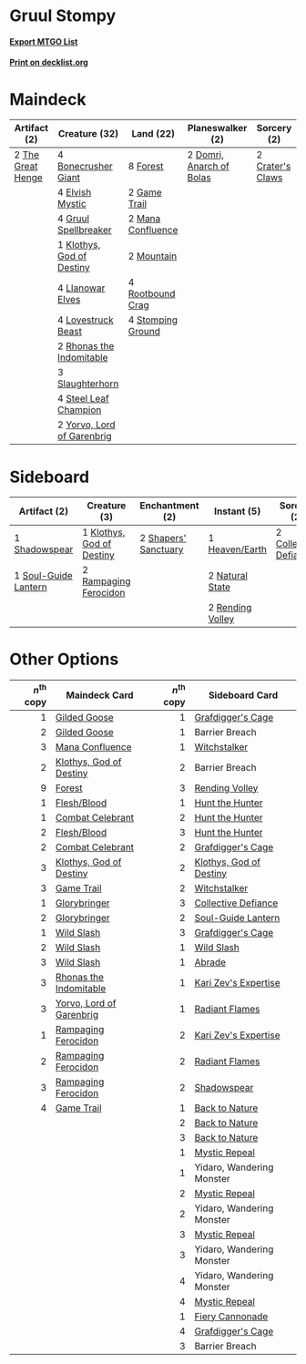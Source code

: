 # Gruul Stompy

#### [Export MTGO List](../collection/Gruul%20Stompy/Gruul%20Stompy.txt)
#### [Print on decklist.org](http://decklist.org/?deckmain=4%09Bonecrusher%20Giant%0A2%09Crater's%20Claws%0A2%09Domri,%20Anarch%20of%20Bolas%0A4%09Elvish%20Mystic%0A8%09Forest%0A2%09Game%20Trail%0A4%09Gruul%20Spellbreaker%0A1%09Klothys,%20God%20of%20Destiny%0A4%09Llanowar%20Elves%0A4%09Lovestruck%20Beast%0A2%09Mana%20Confluence%0A2%09Mountain%0A2%09Rhonas%20the%20Indomitable%0A4%09Rootbound%20Crag%0A3%09Slaughterhorn%0A4%09Steel%20Leaf%20Champion%0A4%09Stomping%20Ground%0A2%09The%20Great%20Henge%0A2%09Yorvo,%20Lord%20of%20Garenbrig&deckside=2%09Collective%20Defiance%0A1%09Heaven/Earth%0A1%09Klothys,%20God%20of%20Destiny%0A2%09Natural%20State%0A1%09Obosh,%20the%20Preypiercer%0A2%09Rampaging%20Ferocidon%0A2%09Rending%20Volley%0A1%09Shadowspear%0A2%09Shapers'%20Sanctuary%0A1%09Soul-Guide%20Lantern)
# Maindeck

|                                        Artifact (2)                                        |                                            Creature (32)                                            |                                         Land (22)                                          |                                         Planeswalker (2)                                          |                                        Sorcery (2)                                        |
|--------------------------------------------------------------------------------------------|-----------------------------------------------------------------------------------------------------|--------------------------------------------------------------------------------------------|---------------------------------------------------------------------------------------------------|-------------------------------------------------------------------------------------------|
|2 [The Great Henge](http://gatherer.wizards.com/Pages/Card/Details.aspx?multiverseid=473123)|4 [Bonecrusher Giant](http://gatherer.wizards.com/Pages/Card/Details.aspx?multiverseid=473077)       |8 [Forest](http://gatherer.wizards.com/Pages/Card/Details.aspx?multiverseid=439860)         |2 [Domri, Anarch of Bolas](http://gatherer.wizards.com/Pages/Card/Details.aspx?multiverseid=461118)|2 [Crater's Claws](http://gatherer.wizards.com/Pages/Card/Details.aspx?multiverseid=386509)|
|                                                                                            |4 [Elvish Mystic](http://gatherer.wizards.com/Pages/Card/Details.aspx?multiverseid=389499)           |2 [Game Trail](http://gatherer.wizards.com/Pages/Card/Details.aspx?multiverseid=410044)     |                                                                                                   |                                                                                           |
|                                                                                            |4 [Gruul Spellbreaker](http://gatherer.wizards.com/Pages/Card/Details.aspx?multiverseid=457323)      |2 [Mana Confluence](http://gatherer.wizards.com/Pages/Card/Details.aspx?multiverseid=409573)|                                                                                                   |                                                                                           |
|                                                                                            |1 [Klothys, God of Destiny](http://gatherer.wizards.com/Pages/Card/Details.aspx?multiverseid=476471) |2 [Mountain](http://gatherer.wizards.com/Pages/Card/Details.aspx?multiverseid=439859)       |                                                                                                   |                                                                                           |
|                                                                                            |4 [Llanowar Elves](http://gatherer.wizards.com/Pages/Card/Details.aspx?multiverseid=129626)          |4 [Rootbound Crag](http://gatherer.wizards.com/Pages/Card/Details.aspx?multiverseid=420934) |                                                                                                   |                                                                                           |
|                                                                                            |4 [Lovestruck Beast](http://gatherer.wizards.com/Pages/Card/Details.aspx?multiverseid=473127)        |4 [Stomping Ground](http://gatherer.wizards.com/Pages/Card/Details.aspx?multiverseid=405110)|                                                                                                   |                                                                                           |
|                                                                                            |2 [Rhonas the Indomitable](http://gatherer.wizards.com/Pages/Card/Details.aspx?multiverseid=426884)  |                                                                                            |                                                                                                   |                                                                                           |
|                                                                                            |3 [Slaughterhorn](http://gatherer.wizards.com/Pages/Card/Details.aspx?multiverseid=366281)           |                                                                                            |                                                                                                   |                                                                                           |
|                                                                                            |4 [Steel Leaf Champion](http://gatherer.wizards.com/Pages/Card/Details.aspx?multiverseid=443070)     |                                                                                            |                                                                                                   |                                                                                           |
|                                                                                            |2 [Yorvo, Lord of Garenbrig](http://gatherer.wizards.com/Pages/Card/Details.aspx?multiverseid=473147)|                                                                                            |                                                                                                   |                                                                                           |


# Sideboard

|                                         Artifact (2)                                          |                                            Creature (3)                                            |                                        Enchantment (2)                                        |                                        Instant (5)                                        |                                          Sorcery (2)                                           |      Unknown (1)       |
|-----------------------------------------------------------------------------------------------|----------------------------------------------------------------------------------------------------|-----------------------------------------------------------------------------------------------|-------------------------------------------------------------------------------------------|------------------------------------------------------------------------------------------------|------------------------|
|1 [Shadowspear](http://gatherer.wizards.com/Pages/Card/Details.aspx?multiverseid=476487)       |1 [Klothys, God of Destiny](http://gatherer.wizards.com/Pages/Card/Details.aspx?multiverseid=476471)|2 [Shapers' Sanctuary](http://gatherer.wizards.com/Pages/Card/Details.aspx?multiverseid=435362)|1 [Heaven/Earth](http://gatherer.wizards.com/Pages/Card/Details.aspx?multiverseid=426926)  |2 [Collective Defiance](http://gatherer.wizards.com/Pages/Card/Details.aspx?multiverseid=414420)|1 Obosh, the Preypiercer|
|1 [Soul-Guide Lantern](http://gatherer.wizards.com/Pages/Card/Details.aspx?multiverseid=476488)|2 [Rampaging Ferocidon](http://gatherer.wizards.com/Pages/Card/Details.aspx?multiverseid=435308)    |                                                                                               |2 [Natural State](http://gatherer.wizards.com/Pages/Card/Details.aspx?multiverseid=407646) |                                                                                                |                        |
|                                                                                               |                                                                                                    |                                                                                               |2 [Rending Volley](http://gatherer.wizards.com/Pages/Card/Details.aspx?multiverseid=394663)|                                                                                                |                        |


# Other Options

|*n*<sup>th</sup> copy|                                           Maindeck Card                                           |*n*<sup>th</sup> copy|                                          Sideboard Card                                          |
|--------------------:|---------------------------------------------------------------------------------------------------|--------------------:|--------------------------------------------------------------------------------------------------|
|                    1|[Gilded Goose](http://gatherer.wizards.com/Pages/Card/Details.aspx?multiverseid=473122)            |                    1|[Grafdigger's Cage](http://gatherer.wizards.com/Pages/Card/Details.aspx?multiverseid=278452)      |
|                    2|[Gilded Goose](http://gatherer.wizards.com/Pages/Card/Details.aspx?multiverseid=473122)            |                    1|Barrier Breach                                                                                    |
|                    3|[Mana Confluence](http://gatherer.wizards.com/Pages/Card/Details.aspx?multiverseid=409573)         |                    1|[Witchstalker](http://gatherer.wizards.com/Pages/Card/Details.aspx?multiverseid=370806)           |
|                    2|[Klothys, God of Destiny](http://gatherer.wizards.com/Pages/Card/Details.aspx?multiverseid=476471) |                    2|Barrier Breach                                                                                    |
|                    9|[Forest](http://gatherer.wizards.com/Pages/Card/Details.aspx?multiverseid=439860)                  |                    3|[Rending Volley](http://gatherer.wizards.com/Pages/Card/Details.aspx?multiverseid=394663)         |
|                    1|[Flesh/Blood](http://gatherer.wizards.com/Pages/Card/Details.aspx?multiverseid=368991)             |                    1|[Hunt the Hunter](http://gatherer.wizards.com/Pages/Card/Details.aspx?multiverseid=373668)        |
|                    1|[Combat Celebrant](http://gatherer.wizards.com/Pages/Card/Details.aspx?multiverseid=426827)        |                    2|[Hunt the Hunter](http://gatherer.wizards.com/Pages/Card/Details.aspx?multiverseid=373668)        |
|                    2|[Flesh/Blood](http://gatherer.wizards.com/Pages/Card/Details.aspx?multiverseid=368991)             |                    3|[Hunt the Hunter](http://gatherer.wizards.com/Pages/Card/Details.aspx?multiverseid=373668)        |
|                    2|[Combat Celebrant](http://gatherer.wizards.com/Pages/Card/Details.aspx?multiverseid=426827)        |                    2|[Grafdigger's Cage](http://gatherer.wizards.com/Pages/Card/Details.aspx?multiverseid=278452)      |
|                    3|[Klothys, God of Destiny](http://gatherer.wizards.com/Pages/Card/Details.aspx?multiverseid=476471) |                    2|[Klothys, God of Destiny](http://gatherer.wizards.com/Pages/Card/Details.aspx?multiverseid=476471)|
|                    3|[Game Trail](http://gatherer.wizards.com/Pages/Card/Details.aspx?multiverseid=410044)              |                    2|[Witchstalker](http://gatherer.wizards.com/Pages/Card/Details.aspx?multiverseid=370806)           |
|                    1|[Glorybringer](http://gatherer.wizards.com/Pages/Card/Details.aspx?multiverseid=426836)            |                    3|[Collective Defiance](http://gatherer.wizards.com/Pages/Card/Details.aspx?multiverseid=414420)    |
|                    2|[Glorybringer](http://gatherer.wizards.com/Pages/Card/Details.aspx?multiverseid=426836)            |                    2|[Soul-Guide Lantern](http://gatherer.wizards.com/Pages/Card/Details.aspx?multiverseid=476488)     |
|                    1|[Wild Slash](http://gatherer.wizards.com/Pages/Card/Details.aspx?multiverseid=391959)              |                    3|[Grafdigger's Cage](http://gatherer.wizards.com/Pages/Card/Details.aspx?multiverseid=278452)      |
|                    2|[Wild Slash](http://gatherer.wizards.com/Pages/Card/Details.aspx?multiverseid=391959)              |                    1|[Wild Slash](http://gatherer.wizards.com/Pages/Card/Details.aspx?multiverseid=391959)             |
|                    3|[Wild Slash](http://gatherer.wizards.com/Pages/Card/Details.aspx?multiverseid=391959)              |                    1|[Abrade](http://gatherer.wizards.com/Pages/Card/Details.aspx?multiverseid=430772)                 |
|                    3|[Rhonas the Indomitable](http://gatherer.wizards.com/Pages/Card/Details.aspx?multiverseid=426884)  |                    1|[Kari Zev's Expertise](http://gatherer.wizards.com/Pages/Card/Details.aspx?multiverseid=423755)   |
|                    3|[Yorvo, Lord of Garenbrig](http://gatherer.wizards.com/Pages/Card/Details.aspx?multiverseid=473147)|                    1|[Radiant Flames](http://gatherer.wizards.com/Pages/Card/Details.aspx?multiverseid=402002)         |
|                    1|[Rampaging Ferocidon](http://gatherer.wizards.com/Pages/Card/Details.aspx?multiverseid=435308)     |                    2|[Kari Zev's Expertise](http://gatherer.wizards.com/Pages/Card/Details.aspx?multiverseid=423755)   |
|                    2|[Rampaging Ferocidon](http://gatherer.wizards.com/Pages/Card/Details.aspx?multiverseid=435308)     |                    2|[Radiant Flames](http://gatherer.wizards.com/Pages/Card/Details.aspx?multiverseid=402002)         |
|                    3|[Rampaging Ferocidon](http://gatherer.wizards.com/Pages/Card/Details.aspx?multiverseid=435308)     |                    2|[Shadowspear](http://gatherer.wizards.com/Pages/Card/Details.aspx?multiverseid=476487)            |
|                    4|[Game Trail](http://gatherer.wizards.com/Pages/Card/Details.aspx?multiverseid=410044)              |                    1|[Back to Nature](http://gatherer.wizards.com/Pages/Card/Details.aspx?multiverseid=208284)         |
|                     |                                                                                                   |                    2|[Back to Nature](http://gatherer.wizards.com/Pages/Card/Details.aspx?multiverseid=208284)         |
|                     |                                                                                                   |                    3|[Back to Nature](http://gatherer.wizards.com/Pages/Card/Details.aspx?multiverseid=208284)         |
|                     |                                                                                                   |                    1|[Mystic Repeal](http://gatherer.wizards.com/Pages/Card/Details.aspx?multiverseid=476431)          |
|                     |                                                                                                   |                    1|Yidaro, Wandering Monster                                                                         |
|                     |                                                                                                   |                    2|[Mystic Repeal](http://gatherer.wizards.com/Pages/Card/Details.aspx?multiverseid=476431)          |
|                     |                                                                                                   |                    2|Yidaro, Wandering Monster                                                                         |
|                     |                                                                                                   |                    3|[Mystic Repeal](http://gatherer.wizards.com/Pages/Card/Details.aspx?multiverseid=476431)          |
|                     |                                                                                                   |                    3|Yidaro, Wandering Monster                                                                         |
|                     |                                                                                                   |                    4|Yidaro, Wandering Monster                                                                         |
|                     |                                                                                                   |                    4|[Mystic Repeal](http://gatherer.wizards.com/Pages/Card/Details.aspx?multiverseid=476431)          |
|                     |                                                                                                   |                    1|[Fiery Cannonade](http://gatherer.wizards.com/Pages/Card/Details.aspx?multiverseid=435297)        |
|                     |                                                                                                   |                    4|[Grafdigger's Cage](http://gatherer.wizards.com/Pages/Card/Details.aspx?multiverseid=278452)      |
|                     |                                                                                                   |                    3|Barrier Breach                                                                                    |

